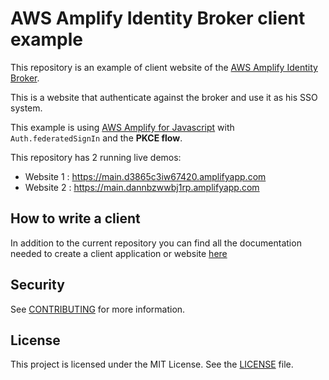 # AWS Amplify Identity Broker client example

This repository is an example of client website of the [AWS Amplify Identity Broker](https://github.com/awslabs/aws-amplify-identity-broker).

This is a website that authenticate against the broker and use it as his SSO system.

This example is using [AWS Amplify for Javascript](https://github.com/aws-amplify/amplify-js) with `Auth.federatedSignIn` and the __PKCE flow__.

This repository has 2 running live demos:

* Website 1 : https://main.d3865c3iw67420.amplifyapp.com
* Website 2 : https://main.dannbzwwbj1rp.amplifyapp.com

## How to write a client

In addition to the current repository you can find all the documentation needed to create a client application or website [here](https://github.com/awslabs/aws-amplify-identity-broker/blob/master/Documentation/ClientDeveloperDocumentation.md)

## Security

See [CONTRIBUTING](CONTRIBUTING.md#security-issue-notifications) for more information.

## License

This project is licensed under the MIT License. See the [LICENSE](LICENSE) file.
